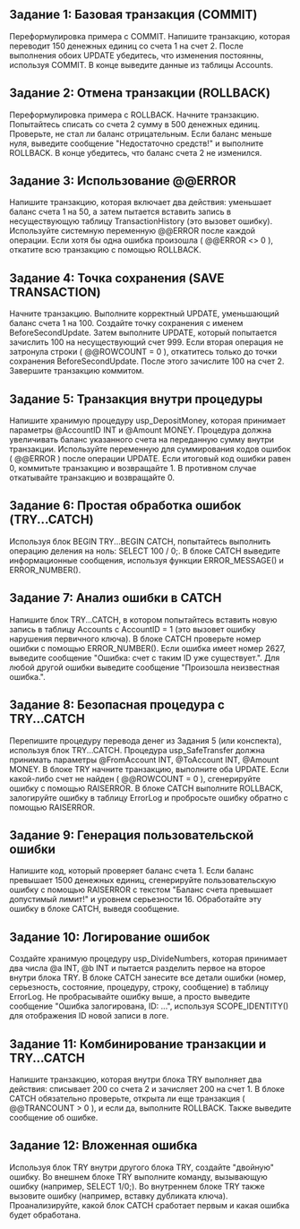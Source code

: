 ## Задание 1: Базовая транзакция (COMMIT)
Переформулировка примера с COMMIT. Напишите транзакцию, которая переводит 150 денежных единиц со счета 1 на счет 2. После выполнения обоих UPDATE убедитесь, что изменения постоянны, используя COMMIT. В конце выведите данные из таблицы Accounts.

## Задание 2: Отмена транзакции (ROLLBACK)
Переформулировка примера с ROLLBACK. Начните транзакцию. Попытайтесь списать со счета 2 сумму в 500 денежных единиц. Проверьте, не стал ли баланс отрицательным. Если баланс меньше нуля, выведите сообщение "Недостаточно средств!" и выполните ROLLBACK. В конце убедитесь, что баланс счета 2 не изменился.

## Задание 3: Использование @@ERROR
Напишите транзакцию, которая включает два действия: уменьшает баланс счета 1 на 50, а затем пытается вставить запись в несуществующую таблицу TransactionHistory (это вызовет ошибку). Используйте системную переменную @@ERROR после каждой операции. Если хотя бы одна ошибка произошла ( @@ERROR <> 0 ), откатите всю транзакцию с помощью ROLLBACK.

## Задание 4: Точка сохранения (SAVE TRANSACTION)
Начните транзакцию. Выполните корректный UPDATE, уменьшающий баланс счета 1 на 100. Создайте точку сохранения с именем BeforeSecondUpdate. Затем выполните UPDATE, который попытается зачислить 100 на несуществующий счет 999. Если вторая операция не затронула строки ( @@ROWCOUNT = 0 ), откатитесь только до точки сохранения BeforeSecondUpdate. После этого зачислите 100 на счет 2. Завершите транзакцию коммитом.

## Задание 5: Транзакция внутри процедуры
Напишите хранимую процедуру usp_DepositMoney, которая принимает параметры @AccountID INT и @Amount MONEY. Процедура должна увеличивать баланс указанного счета на переданную сумму внутри транзакции. Используйте переменную для суммирования кодов ошибок ( @@ERROR ) после операции UPDATE. Если итоговый код ошибки равен 0, коммитьте транзакцию и возвращайте 1. В противном случае откатывайте транзакцию и возвращайте 0.

## Задание 6: Простая обработка ошибок (TRY...CATCH)
Используя блок BEGIN TRY...BEGIN CATCH, попытайтесь выполнить операцию деления на ноль: SELECT 100 / 0;. В блоке CATCH выведите информационные сообщения, используя функции ERROR_MESSAGE() и ERROR_NUMBER().

## Задание 7: Анализ ошибки в CATCH
Напишите блок TRY...CATCH, в котором попытайтесь вставить новую запись в таблицу Accounts с AccountID = 1 (это вызовет ошибку нарушения первичного ключа). В блоке CATCH проверьте номер ошибки с помощью ERROR_NUMBER(). Если ошибка имеет номер 2627, выведите сообщение "Ошибка: счет с таким ID уже существует.". Для любой другой ошибки выведите сообщение "Произошла неизвестная ошибка.".

## Задание 8: Безопасная процедура с TRY...CATCH
Перепишите процедуру перевода денег из Задания 5 (или конспекта), используя блок TRY...CATCH. Процедура usp_SafeTransfer должна принимать параметры @FromAccount INT, @ToAccount INT, @Amount MONEY. В блоке TRY начните транзакцию, выполните оба UPDATE. Если какой-либо счет не найден ( @@ROWCOUNT = 0 ), сгенерируйте ошибку с помощью RAISERROR. В блоке CATCH выполните ROLLBACK, залогируйте ошибку в таблицу ErrorLog и пробросьте ошибку обратно с помощью RAISERROR.

## Задание 9: Генерация пользовательской ошибки
Напишите код, который проверяет баланс счета 1. Если баланс превышает 1500 денежных единиц, сгенерируйте пользовательскую ошибку с помощью RAISERROR с текстом "Баланс счета превышает допустимый лимит!" и уровнем серьезности 16. Обработайте эту ошибку в блоке CATCH, выведя сообщение.

## Задание 10: Логирование ошибок
Создайте хранимую процедуру usp_DivideNumbers, которая принимает два числа @a INT, @b INT и пытается разделить первое на второе внутри блока TRY. В блоке CATCH занесите все детали ошибки (номер, серьезность, состояние, процедуру, строку, сообщение) в таблицу ErrorLog. Не пробрасывайте ошибку выше, а просто выведите сообщение "Ошибка залогирована, ID: ...", используя SCOPE_IDENTITY() для отображения ID новой записи в логе.

## Задание 11: Комбинирование транзакции и TRY...CATCH
Напишите транзакцию, которая внутри блока TRY выполняет два действия: списывает 200 со счета 2 и зачисляет 200 на счет 1. В блоке CATCH обязательно проверьте, открыта ли еще транзакция ( @@TRANCOUNT > 0 ), и если да, выполните ROLLBACK. Также выведите сообщение об ошибке.

## Задание 12: Вложенная ошибка
Используя блок TRY внутри другого блока TRY, создайте "двойную" ошибку. Во внешнем блоке TRY выполните команду, вызывающую ошибку (например, SELECT 1/0;). Во внутреннем блоке TRY также вызовите ошибку (например, вставку дубликата ключа). Проанализируйте, какой блок CATCH сработает первым и какая ошибка будет обработана.